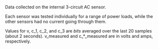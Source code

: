 
Data collected on the internal 3-circuit AC sensor.

Each sensor was tested individually for a range of power loads, while the other sensors had no current going through them.

Values for v, c_1, c_2, and c_3 are _bits_ averaged over the last 20 samples (about 2 seconds). v_measured and c_*_measured are in volts and amps, respectively.
